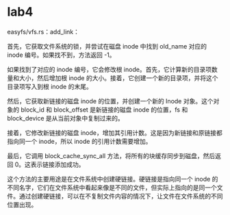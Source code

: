# lab4

easyfs/vfs.rs：add_link：

首先，它获取文件系统的锁，并尝试在磁盘 inode 中找到 old_name 对应的 inode 编号。如果找不到，方法返回 -1。

如果找到了对应的 inode 编号，它会修改根 inode。首先，它计算新的目录项数量和大小，然后增加根 inode 的大小。接着，它创建一个新的目录项，并将这个目录项写入到根 inode 的末尾。

然后，它获取新链接的磁盘 inode 的位置，并创建一个新的 Inode 对象。这个对象的 block_id 和 block_offset 是新链接的磁盘 inode 的位置，fs 和 block_device 是从当前对象中复制过来的。

接着，它修改新链接的磁盘 inode，增加其引用计数。这是因为新链接和原链接都指向同一个 inode，所以 inode 的引用计数需要增加。

最后，它调用 block_cache_sync_all 方法，将所有的块缓存同步到磁盘，然后返回 0。这表示链接添加成功。

这个方法的主要用途是在文件系统中创建硬链接。硬链接是指向同一个 inode 的不同名字，它们在文件系统中看起来像是不同的文件，但实际上指向的是同一个文件。通过创建硬链接，可以在不复制文件内容的情况下，让文件在文件系统的不同位置出现。